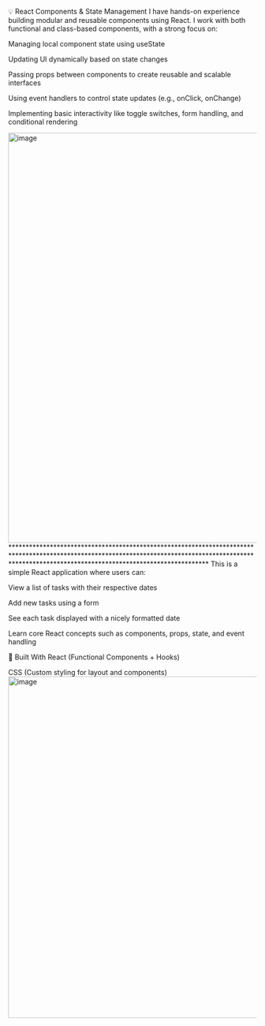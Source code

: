 💡 React Components & State Management
I have hands-on experience building modular and reusable components using React. I work with both functional and class-based components, with a strong focus on:

Managing local component state using useState

Updating UI dynamically based on state changes

Passing props between components to create reusable and scalable interfaces

Using event handlers to control state updates (e.g., onClick, onChange)

Implementing basic interactivity like toggle switches, form handling, and conditional rendering


<img width="791" height="832" alt="image" src="https://github.com/user-attachments/assets/cef5a985-a254-4915-8573-73f699ca482e" />
********************************************************************************************************************************************************************************************************
This is a simple React application where users can:

View a list of tasks with their respective dates

Add new tasks using a form

See each task displayed with a nicely formatted date

Learn core React concepts such as components, props, state, and event handling

🔧 Built With
React (Functional Components + Hooks)

CSS (Custom styling for layout and components)
<img width="854" height="693" alt="image" src="https://github.com/user-attachments/assets/af6e5094-4d7c-4c47-aadf-2fe250a48938" />
